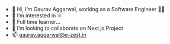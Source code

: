 - 👋 Hi, I’m Gaurav Aggarwal, working as a Software Engineer 👨‍💻
- 👀 I’m interested in ⚛️
- 🌱 Full time learner...
- 💞️ I’m looking to collaborate on Next.js Project 
- 📫 gaurav.aggarwal@e-zest.in

